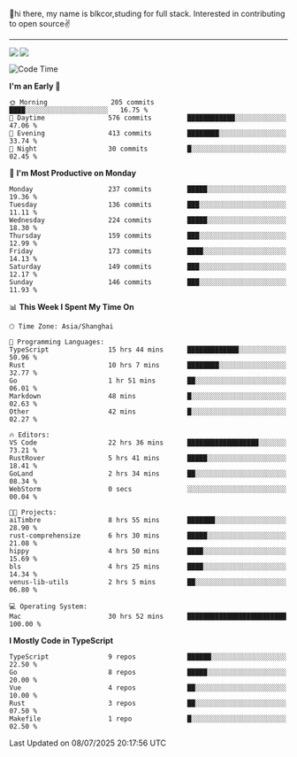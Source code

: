 👋hi there, my name is blkcor,studing for full stack.
Interested in contributing to open source✌️

<hr/>

![](https://github-readme-stats.vercel.app/api?username=blkcor)
<a href="https://github.com/blkcor/github-readme-stats">
    <img align="left" src="https://github-readme-stats.vercel.app/api/top-langs/?username=blkcor&hide=jupyter%20notebook,shaderlab,tex,c%23&langs_count=9" />
</a>


<!--START_SECTION:waka-->
![Code Time](http://img.shields.io/badge/Code%20Time-2%2C219%20hrs%206%20mins-blue)

**I'm an Early 🐤** 

```text
🌞 Morning                205 commits         ████░░░░░░░░░░░░░░░░░░░░░   16.75 % 
🌆 Daytime                576 commits         ████████████░░░░░░░░░░░░░   47.06 % 
🌃 Evening                413 commits         ████████░░░░░░░░░░░░░░░░░   33.74 % 
🌙 Night                  30 commits          █░░░░░░░░░░░░░░░░░░░░░░░░   02.45 % 
```
📅 **I'm Most Productive on Monday** 

```text
Monday                   237 commits         █████░░░░░░░░░░░░░░░░░░░░   19.36 % 
Tuesday                  136 commits         ███░░░░░░░░░░░░░░░░░░░░░░   11.11 % 
Wednesday                224 commits         █████░░░░░░░░░░░░░░░░░░░░   18.30 % 
Thursday                 159 commits         ███░░░░░░░░░░░░░░░░░░░░░░   12.99 % 
Friday                   173 commits         ████░░░░░░░░░░░░░░░░░░░░░   14.13 % 
Saturday                 149 commits         ███░░░░░░░░░░░░░░░░░░░░░░   12.17 % 
Sunday                   146 commits         ███░░░░░░░░░░░░░░░░░░░░░░   11.93 % 
```


📊 **This Week I Spent My Time On** 

```text
🕑︎ Time Zone: Asia/Shanghai

💬 Programming Languages: 
TypeScript               15 hrs 44 mins      █████████████░░░░░░░░░░░░   50.96 % 
Rust                     10 hrs 7 mins       ████████░░░░░░░░░░░░░░░░░   32.77 % 
Go                       1 hr 51 mins        ██░░░░░░░░░░░░░░░░░░░░░░░   06.01 % 
Markdown                 48 mins             █░░░░░░░░░░░░░░░░░░░░░░░░   02.63 % 
Other                    42 mins             █░░░░░░░░░░░░░░░░░░░░░░░░   02.27 % 

🔥 Editors: 
VS Code                  22 hrs 36 mins      ██████████████████░░░░░░░   73.21 % 
RustRover                5 hrs 41 mins       █████░░░░░░░░░░░░░░░░░░░░   18.41 % 
GoLand                   2 hrs 34 mins       ██░░░░░░░░░░░░░░░░░░░░░░░   08.34 % 
WebStorm                 0 secs              ░░░░░░░░░░░░░░░░░░░░░░░░░   00.04 % 

🐱‍💻 Projects: 
aiTimbre                 8 hrs 55 mins       ███████░░░░░░░░░░░░░░░░░░   28.90 % 
rust-comprehensize       6 hrs 30 mins       █████░░░░░░░░░░░░░░░░░░░░   21.08 % 
hippy                    4 hrs 50 mins       ████░░░░░░░░░░░░░░░░░░░░░   15.69 % 
bls                      4 hrs 25 mins       ████░░░░░░░░░░░░░░░░░░░░░   14.34 % 
venus-lib-utils          2 hrs 5 mins        ██░░░░░░░░░░░░░░░░░░░░░░░   06.80 % 

💻 Operating System: 
Mac                      30 hrs 52 mins      █████████████████████████   100.00 % 
```

**I Mostly Code in TypeScript** 

```text
TypeScript               9 repos             ██████░░░░░░░░░░░░░░░░░░░   22.50 % 
Go                       8 repos             █████░░░░░░░░░░░░░░░░░░░░   20.00 % 
Vue                      4 repos             ██░░░░░░░░░░░░░░░░░░░░░░░   10.00 % 
Rust                     3 repos             ██░░░░░░░░░░░░░░░░░░░░░░░   07.50 % 
Makefile                 1 repo              █░░░░░░░░░░░░░░░░░░░░░░░░   02.50 % 
```




 Last Updated on 08/07/2025 20:17:56 UTC
<!--END_SECTION:waka-->


